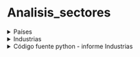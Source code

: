 # Analisis_sectores




<details>
  <summary>Países</summary>
  <ul>
    <li><a href="https://colab.research.google.com/drive/1L9vBj8SMAbduPFreR_xdOKp9xos11O2n?usp=sharing" target="_blank" rel="noopener noreferrer">Acceder a países</a></li>
  </ul>
</details>

<details>
  <summary>Industrias</summary>
  <ul>
    <li><a href="https://colab.research.google.com/drive/1sAEIBC0aP1aRSu9KyAeySy_4c1aylNsw?usp=sharing" target="_blank" rel="noopener noreferrer">Acceder a industrias</a></li>
  </ul>
</details>


<details>
   <summary> Código fuente python - informe Industrias </summary>

  ### Código Industrias

  Aquí puedes agregar más información, listas, o incluso código.

  ```python
  # Código Industrias

  import pandas as pd
  import matplotlib.pyplot as plt
  import seaborn as sns
  from google.colab import files

  # Paso 1: Subir el archivo desde la computadora
  uploaded = files.upload()

  # Paso 2: Cargar el archivo Excel en un DataFrame
  file_path = list(uploaded.keys())[0]  # Obtiene el nombre del archivo subido
  df = pd.read_excel(file_path)

  # Paso 3: Configuración de estilo para las visualizaciones
  sns.set(style="whitegrid")

  # Gráfico de las principales inversiones por empresa (Top 10)
  top_empresas = df.groupby('Name')['Market Value(USD)'].sum().sort_values(ascending=False).head(10).reset_index()

  plt.figure(figsize=(10, 6))
  sns.barplot(x='Market Value(USD)', y='Name', data=top_empresas, palette='viridis')
  plt.title('Top 10 Empresas por Valor de Mercado (USD)')
  plt.xlabel('Valor de Mercado (USD)')
  plt.ylabel('Empresa')
  plt.show()

  # Gráfico de las principales inversiones por país (Top 10)
  top_paises = df.groupby('Country')['Market Value(USD)'].sum().sort_values(ascending=False).head(10).reset_index()

  plt.figure(figsize=(10, 6))
  sns.barplot(x='Market Value(USD)', y='Country', data=top_paises, palette='magma')
  plt.title('Top 10 Países por Valor de Mercado (USD)')
  plt.xlabel('Valor de Mercado (USD)')
  plt.ylabel('País')
  plt.show()

  # Gráfico 3: Distribución del Valor de Mercado por Industria
  plt.figure(figsize=(12, 8))
  sns.boxplot(x='Market Value(USD)', y='Industry', data=df, palette='coolwarm')
  plt.title('Distribución del Valor de Mercado por Industria')
  plt.xlabel('Valor de Mercado (USD)')
  plt.ylabel('Industria')
  plt.show()

  # Gráfico 4: Relación entre Propiedad (Ownership) y Valor de Mercado
  plt.figure(figsize=(10, 6))
  sns.scatterplot(x='Ownership', y='Market Value(USD)', hue='Industry', data=df, palette='deep')
  plt.title('Relación entre Propiedad y Valor de Mercado')
  plt.xlabel('Porcentaje de Propiedad')
  plt.ylabel('Valor de Mercado (USD)')
  plt.legend(title='Industria')
  plt.show()
````
<details>
   <summary> Código fuente python - informe Países </summary>

  ### Código Países

  

  ```python
import pandas as pd
import matplotlib.pyplot as plt
import seaborn as sns

# Cargar el archivo Excel
file_path = 'EQ_2024_06_30_Country.xlsx'  # Make sure the file is in the same directory as the notebook OR
# provide the full absolute path to the file. 
xls = pd.ExcelFile(file_path)
data = pd.read_excel(xls, sheet_name='Holdings Report')


# Gráfica 1: Distribución del valor de mercado (USD) por los primeros 20 países (mejorada con valores reducidos)
plt.figure(figsize=(14, 8))
top_20_countries = data.groupby('Country')['Market Value(USD)'].sum().sort_values(ascending=False).head(20)
colors = sns.color_palette("coolwarm", len(top_20_countries))

# Convertir los valores a miles de millones (B) o millones (M)
def format_value(value):
    if value >= 1e9:
        return f'{value/1e9:.1f}B'  # Miles de millones
    else:
        return f'{value/1e6:.1f}M'  # Millones

top_20_countries.plot(kind='bar', color=colors)

# Añadir valores sobre las barras
for index, value in enumerate(top_20_countries):
    plt.text(index, value, format_value(value), ha='center', va='bottom', fontsize=10, rotation=90)

plt.title('Distribución del Valor de Mercado (USD) por los Primeros 20 Países', fontsize=16)
plt.ylabel('Valor de Mercado (USD)', fontsize=14)
plt.xlabel('País', fontsize=14)
plt.xticks(rotation=45, ha='right')
plt.grid(axis='y', linestyle='--', alpha=0.7)
plt.tight_layout()
plt.show()

